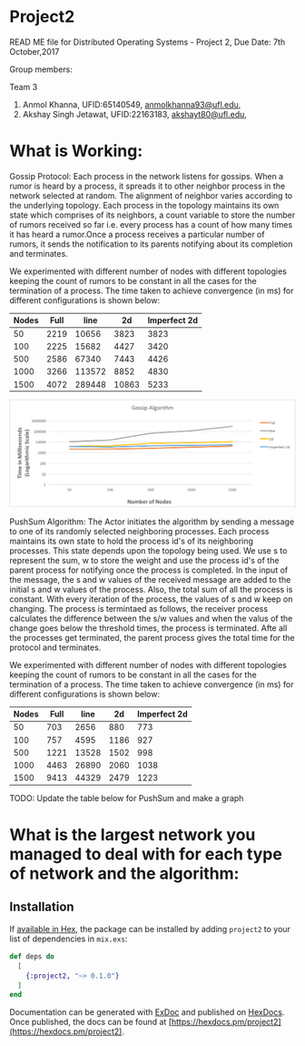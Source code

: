 # Project2

READ ME file for Distributed Operating Systems - Project 2, Due Date: 7th October,2017

Group members:

Team 3
1. Anmol Khanna, UFID:65140549, anmolkhanna93@ufl.edu,
2. Akshay Singh Jetawat, UFID:22163183, akshayt80@ufl.edu,

# What is Working:

Gossip Protocol: Each process in the network listens for gossips. When a rumor is heard by a process, it spreads it to other neighbor process in the network selected at random. The alignment of neighbor varies according to the underlying topology. 
Each process in the topology maintains its own state which comprises of its neighbors, a count variable to store the number of rumors received so far i.e. every process has a count of how many times it has heard a rumor.Once a process receives a particular number of rumors, it sends the notification to its parents notifying about its completion and terminates.

We experimented with different number of nodes with different topologies keeping the count of rumors to be constant in all the cases for the termination of a process. The time taken to achieve convergence (in ms) for different configurations is shown below:

|Nodes |Full	|line	  |2d	  |Imperfect 2d|
|------|------|-------|-----|------------|
|50	   |2219	|10656	|3823 |3823        |
|100	 |2225	|15682	|4427	|3420        |
|500	 |2586	|67340	|7443	|4426        |
|1000	 |3266	|113572	|8852	|4830        |
|1500	 |4072	|289448	|10863|5233        |

![alt tag](https://github.com/akshayt80/gosip_simulator/blob/master/Gossip.png)

PushSum Algorithm:
The Actor initiates the algorithm by sending a message to one of its randomly selected neighboring processes. Each process maintains its own state to hold the process id's of its neighboring processes. This state depends upon the topology being used. We use s to represent the sum, w to store the weight and use the process id's of the parent process for notifying once the process is completed. In the input of the message, the s and w values of the received message are added to the initial s and w values of the process. Also, the total sum of all the process is constant. With every iteration of the process, the values of s and w keep on changing. The process is termintaed as follows, the receiver process calculates the difference between the s/w values and when the valus of the change goes below the threshold times, the process is terminated. Afte all the processes get terminated, the parent process gives the total time for the protocol and terminates.

We experimented with different number of nodes with different topologies keeping the count of rumors to be constant in all the cases for the termination of a process. The time taken to achieve convergence (in ms) for different configurations is shown below:

|Nodes |Full	|line	  |2d	  |Imperfect 2d|
|------|------|-------|-----|------------|
|50	   |703	  |2656	  |880  |773         | 
|100	 |757	  |4595	  |1186	|927         |
|500	 |1221	|13528	|1502	|998         |
|1000	 |4463	|26890	|2060	|1038        |
|1500	 |9413	|44329	|2479	|1223        |

TODO: Update the table below for PushSum and make a graph

# What is the largest network you managed to deal with for each type of network and the algorithm:



## Installation

If [available in Hex](https://hex.pm/docs/publish), the package can be installed
by adding `project2` to your list of dependencies in `mix.exs`:

```elixir
def deps do
  [
    {:project2, "~> 0.1.0"}
  ]
end
```

Documentation can be generated with [ExDoc](https://github.com/elixir-lang/ex_doc)
and published on [HexDocs](https://hexdocs.pm). Once published, the docs can
be found at [https://hexdocs.pm/project2](https://hexdocs.pm/project2).

